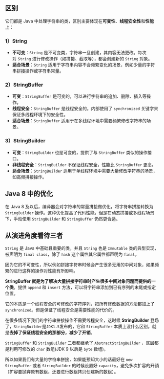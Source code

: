 ## 区别

它们都是 Java 中处理字符串的类，区别主要体现在**可变性**、**线程安全性**和**性能**上：

### 1）String

- **不可变**：`String` 是不可变类，字符串一旦创建，其内容无法更改。每次对 `String` 进行修改操作（如拼接、截取等），都会创建新的 `String` 对象。
- **适合场景**：`String` 适用于字符串内容不会频繁变化的场景，例如少量的字符串拼接操作或字符串常量。

### 2）StringBuffer

- **可变**：`StringBuffer` 是可变的，可以进行字符串的追加、删除、插入等操作。
- **线程安全**：`StringBuffer` 是线程安全的，内部使用了 `synchronized` 关键字来保证多线程环境下的安全性。
- **适合场景**：`StringBuffer` 适用于在多线程环境中需要频繁修改字符串的场景。

### 3）StringBuilder

- **可变**：`StringBuilder` 也是可变的，提供了与 `StringBuffer` 类似的操作接口。
- **非线程安全**：`StringBuilder` 不保证线程安全，性能比 `StringBuffer` 更高。
- **适合场景**：`StringBuilder` 适用于单线程环境中需要大量修改字符串的场景，如高频拼接操作。

## Java 8 中的优化

在 Java 8 及以后，编译器会对字符串的常量拼接做优化，将字符串拼接转换为 `StringBuilder` 操作。这种优化提高了代码性能，但是在动态拼接或多线程场景下，手动使用 `StringBuilder` 和 `StringBuffer` 仍然更合适。

## 从演进角度看待三者

`String` 是 Java 中基础且重要的类，并且 `String` 也是 `Immutable` 类的典型实现，被声明为 `final class`，除了 `hash` 这个属性其它属性都声明为 `final`。

因为它的不可变性，所以例如拼接字符串时候会产生很多无用的中间对象，如果频繁的进行这样的操作对性能有所影响。

**StringBuffer 就是为了解决大量拼接字符串时产生很多中间对象问题而提供的一个类**，提供 `append` 和 `insert` 方法，可以将字符串添加到已有序列的末尾或指定位置。

它的本质是一个线程安全的可修改的字符序列，把所有修改数据的方法都加上了 `synchronized`。但是保证了线程安全是需要性能的代价的。

在很多情况下我们的字符串拼接操作不需要线程安全，这时候 **StringBuilder** 登场了，`StringBuilder`是`JDK1.5`发布的，它和 `StringBuffer` 本质上没什么区别，就是**去掉了保证线程安全的那部分，减少了开销**。

`StringBuffer` 和 `StringBuilder` 二者都继承了 `AbstractStringBuilder` ，底层都是利用可修改的 `char` 数组(JDK 9 以后是 `byte` 数组)。

所以如果我们有大量的字符串拼接，如果能预知大小的话最好在 `new StringBuffer` 或者 `StringBuilder` 的时候设置好 `capacity`，避免多次扩容的开销（扩容要抛弃原有数组，还要进行数组拷贝创建新的数组）。